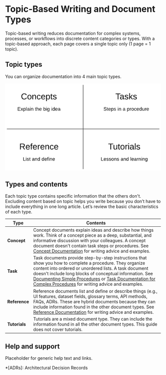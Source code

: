 # Topic-Based Writing and Document Types

Topic-based writing reduces documentation for complex systems, processes, or workflows into discrete content categories or types. With a topic-based approach, each page covers a single topic only (1 page = 1 topic).

## Topic types

You can organize documentation into 4 main topic types.

![doc-types](../../images/doc-types.png)

## Types and contents

Each topic type contains specific information that the others don't. Excluding content based on topic helps you write because you don’t have to include everything in one long article. Let’s review the basic characteristics of each type.


| **Type** | **Contents** |
|----|----|
| **Concept** | Concept documents explain ideas and describe how things work. Think of a concept piece as a deep, substantial, and informative discussion with your colleagues. A concept document doesn't contain task steps or procedures. See [Concept Documentation](concepts.md) for writing advice and examples. |
| **Task** | Task documents provide step-by-step instructions that show you how to complete a procedure. They organize content into ordered or unordered lists. A task document doesn't include long blocks of conceptual information. See [Documenting Simple Procedures](tasks_simple.md) or [Task Documentation for Complex Procedures](tasks_simple.md) for writing advice and examples.
| **Reference** | Reference documents list and define or describe things (e.g., UI features, dataset fields, glossary terms, API methods, FAQs, ADRs. These are hybrid documents because they can include information found in the other document types. See [Reference Documentation](reference.md) for writing advice and examples.
| **Tutorials** | Tutorials are a mixed document type. They can include the information found in all the other document types. This guide does not cover tutorials. |

## Help and support

Placeholder for generic help text and links.

*[ADRs]: Architectural Decision Records
